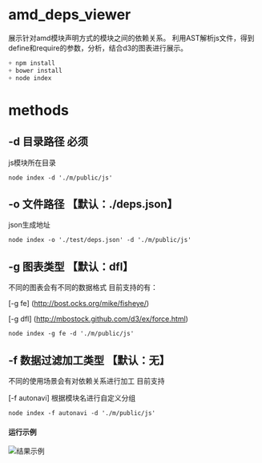 # amd_deps_viewer

展示针对amd模块声明方式的模块之间的依赖关系。
利用AST解析js文件，得到define和require的参数，分析，结合d3的图表进行展示。

````javascript
+ npm install
+ bower install
+ node index 
````
methods
=======

-d 目录路径 必须 
------------------
js模块所在目录
````
node index -d './m/public/js'
````

-o 文件路径 【默认：./deps.json】
------------------
json生成地址
````
node index -o './test/deps.json' -d './m/public/js'

````

-g 图表类型 【默认：dfl】
------------------
不同的图表会有不同的数据格式
目前支持的有：

[-g fe] (http://bost.ocks.org/mike/fisheye/)

[-g dfl] (http://mbostock.github.com/d3/ex/force.html)

````
node index -g fe -d './m/public/js'
````

-f 数据过滤加工类型 【默认：无】
------------------
不同的使用场景会有对依赖关系进行加工
目前支持

[-f autonavi] 根据模块名进行自定义分组

````
node index -f autonavi -d './m/public/js'
````
#### 运行示例
![结果示例](http://i.imgur.com/yvxZTEe.jpg)
